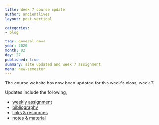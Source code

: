 ```yaml
---
title: Week 7 course update
author: ancientlives
layout: post-vertical

categories:
- blog

tags: general news
year: 2020
month: 02
day: 27
published: true
summary: site updated and week 7 assignment
menu: new-semester
---
```


The course website has now been updated for this week's class, week 7.

Updates include the following,

* [weekly assignment](/weekly_assignment)
* [bibliography](/bibliography)
* [links & resources](/links)
* [notes & material](/notes)
